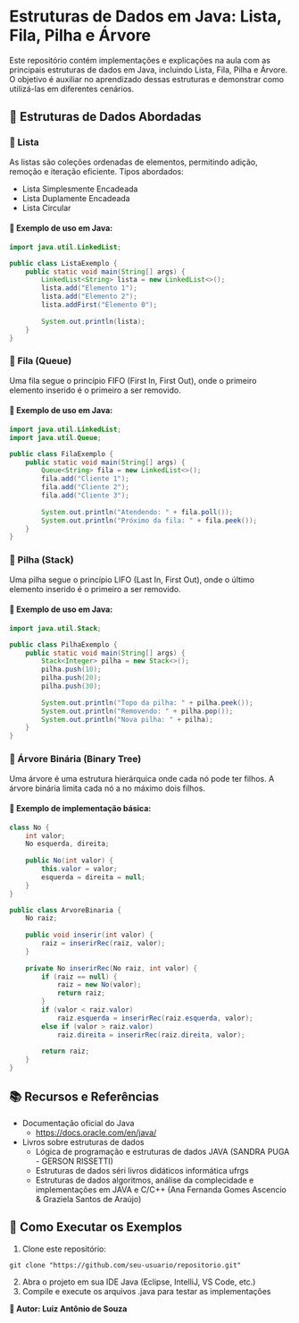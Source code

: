 # Estruturas de Dados em Java: Lista, Fila, Pilha e Árvore

Este repositório contém implementações e explicações na aula com as principais estruturas de dados em Java, incluindo Lista, Fila, Pilha e Árvore. O objetivo é auxiliar no aprendizado dessas estruturas e demonstrar como utilizá-las em diferentes cenários.

## 📌 Estruturas de Dados Abordadas

### 🔹 Lista

As listas são coleções ordenadas de elementos, permitindo adição, remoção e iteração eficiente.
Tipos abordados:

- Lista Simplesmente Encadeada
- Lista Duplamente Encadeada
- Lista Circular

#### 📌 Exemplo de uso em Java:

``` java
import java.util.LinkedList;

public class ListaExemplo {
    public static void main(String[] args) {
        LinkedList<String> lista = new LinkedList<>();
        lista.add("Elemento 1");
        lista.add("Elemento 2");
        lista.addFirst("Elemento 0");
        
        System.out.println(lista);
    }
}
```

### 🔹 Fila (Queue)

Uma fila segue o princípio FIFO (First In, First Out), onde o primeiro elemento inserido é o primeiro a ser removido.

#### 📌 Exemplo de uso em Java:

``` java
import java.util.LinkedList;
import java.util.Queue;

public class FilaExemplo {
    public static void main(String[] args) {
        Queue<String> fila = new LinkedList<>();
        fila.add("Cliente 1");
        fila.add("Cliente 2");
        fila.add("Cliente 3");
        
        System.out.println("Atendendo: " + fila.poll());
        System.out.println("Próximo da fila: " + fila.peek());
    }
}
```

### 🔹 Pilha (Stack)

Uma pilha segue o princípio LIFO (Last In, First Out), onde o último elemento inserido é o primeiro a ser removido.

#### 📌 Exemplo de uso em Java:

``` java
import java.util.Stack;

public class PilhaExemplo {
    public static void main(String[] args) {
        Stack<Integer> pilha = new Stack<>();
        pilha.push(10);
        pilha.push(20);
        pilha.push(30);
        
        System.out.println("Topo da pilha: " + pilha.peek());
        System.out.println("Removendo: " + pilha.pop());
        System.out.println("Nova pilha: " + pilha);
    }
}
```

### 🔹 Árvore Binária (Binary Tree)

Uma árvore é uma estrutura hierárquica onde cada nó pode ter filhos. A árvore binária limita cada nó a no máximo dois filhos.

#### 📌 Exemplo de implementação básica:
 
``` java
class No {
    int valor;
    No esquerda, direita;
    
    public No(int valor) {
        this.valor = valor;
        esquerda = direita = null;
    }
}

public class ArvoreBinaria {
    No raiz;
    
    public void inserir(int valor) {
        raiz = inserirRec(raiz, valor);
    }
    
    private No inserirRec(No raiz, int valor) {
        if (raiz == null) {
            raiz = new No(valor);
            return raiz;
        }
        if (valor < raiz.valor)
            raiz.esquerda = inserirRec(raiz.esquerda, valor);
        else if (valor > raiz.valor)
            raiz.direita = inserirRec(raiz.direita, valor);
        
        return raiz;
    }
}
```

## 📚 Recursos e Referências

- Documentação oficial do Java
  - https://docs.oracle.com/en/java/
- Livros sobre estruturas de dados
  - Lógica de programação e estruturas de dados JAVA (SANDRA PUGA - GERSON RISSETTI)
  - Estruturas de dados séri livros didáticos informática ufrgs
  - Estruturas de dados algoritmos, análise da complecidade e implementações em JAVA e C/C++ (Ana Fernanda Gomes Ascencio & Graziela Santos de Araújo)

## 🚀 Como Executar os Exemplos

1. Clone este repositório:
``` github
git clone "https://github.com/seu-usuario/repositorio.git"
```
2. Abra o projeto em sua IDE Java (Eclipse, IntelliJ, VS Code, etc.)
3. Compile e execute os arquivos .java para testar as implementações

**📌 Autor: Luiz Antônio de Souza**
